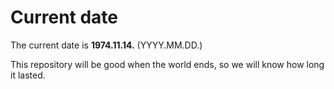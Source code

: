 # Current date

The current date is **1974.11.14.** (YYYY.MM.DD.)

This repository will be good when the world ends, so we will know how long it lasted.